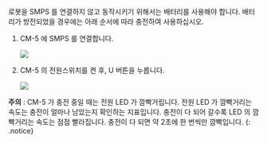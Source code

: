로봇을 SMPS 를 연결하지 않고 동작시키기 위해서는 배터리를 사용해야 합니다. 배터리가 방전되었을 경우에는 아래 순서에 따라 충전하여 사용하십시오.

1. CM-5 에 SMPS 를 연결합니다.

    ![](/assets/images/edu/bioloid/bioloid_cm5_charging-01_kr.png)

2. CM-5 의 전원스위치를 켠 후, U 버튼을 누릅니다.

    ![](/assets/images/edu/bioloid/bioloid_cm5_charging-02_kr.png)

**주의** : CM-5 가 충전 중일 때는 전원 LED 가 깜빡거립니다. 전원 LED 가 깜빡거리는 속도는 충전이 얼마나 남았는지 확인하는 지표입니다. 충전이 다 되어 갈수록 LED 의 깜빡거리는 속도는 점점 빨라집니다. 충전이 다 되면 약 2초에 한 번씩만 깜빡입니다.
{: .notice}
